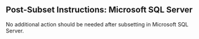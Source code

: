 ## Post-Subset Instructions: Microsoft SQL Server

No additional action should be needed after subsetting in Microsoft SQL Server.